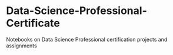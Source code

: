 # Data-Science-Professional-Certificate
Notebooks on Data Science Professional certification projects and assignments
